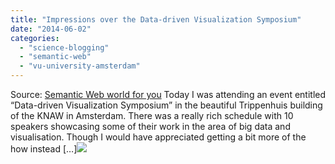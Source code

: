 ```yaml
---
title: "Impressions over the Data-driven Visualization Symposium"
date: "2014-06-02"
categories: 
  - "science-blogging"
  - "semantic-web"
  - "vu-university-amsterdam"
---
```


Source: [Semantic Web world for you](http://semweb4u.wordpress.com/feed/) Today I was attending an event entitled “Data-driven Visualization Symposium” in the beautiful Trippenhuis building of the KNAW in Amsterdam. There was a really rich schedule with 10 speakers showcasing some of their work in the area of big data and visualisation. Though I would have appreciated getting a bit more of the how instead \[…\]![](http://stats.wordpress.com/b.gif?host=semweb4u.wordpress.com&blog=18410093&post=625&subd=semweb4u&ref=&feed=1)
